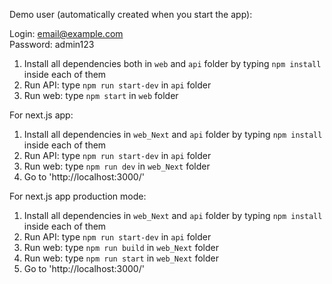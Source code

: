 Demo user (automatically created when you start the app):

Login: email@example.com<br />
Password: admin123

1. Install all dependencies both in `web` and `api` folder by typing `npm install` inside each of them
2. Run API: type `npm run start-dev` in `api` folder
3. Run web: type `npm start` in `web` folder

For next.js app:
1. Install all dependencies in `web_Next` and `api` folder by typing `npm install` inside each of them
2. Run API: type `npm run start-dev` in `api` folder
3. Run web: type `npm run dev` in `web_Next` folder
4. Go to 'http://localhost:3000/' 

For next.js app production mode:
1. Install all dependencies in `web_Next` and `api` folder by typing `npm install` inside each of them
2. Run API: type `npm run start-dev` in `api` folder
3. Run web: type `npm run build` in `web_Next` folder
4. Run web: type `npm run start` in `web_Next` folder
5. Go to 'http://localhost:3000/' 
